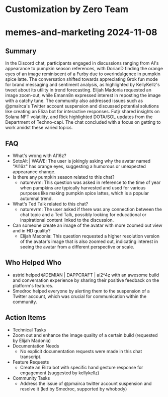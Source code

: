 # Customization by Zero Team

# memes-and-marketing 2024-11-08

## Summary
 In the Discord chat, participants engaged in discussions ranging from AI's appearance to pumpkin season references, with DorianD finding the orange eyes of an image reminiscent of a Furby due to overindulgence in pumpkin spice latte. The conversation shifted towards appreciating Grok fun mode for brand messaging and sentiment analysis, as highlighted by KellyKellz's tweet about its utility in trend forecasting. Elijah Madonia requested an image zoom-out, while Emann8n expressed interest in reposting the image with a catchy tune. The community also addressed issues such as @pmairca's Twitter account suspension and discussed potential solutions like creating an Eliza bot for interactive responses. Futjr shared insights on Solana NFT volatility, and Rick highlighted DOTA/SOL updates from the Department of Techno-capi. The chat concluded with a focus on getting to work amidst these varied topics.

## FAQ
 - What's wrong with AI16z?
  - SotoAlt | WAWE: The user is jokingly asking why the avatar named "AI16z" has orange eyes, suggesting a humorous or unexpected appearance change.
- Is there any pumpkin season related to this chat?
  - naturevrm: This question was asked in reference to the time of year when pumpkins are typically harvested and used for various purposes like making pumpkin spice lattes, which is a popular autumnal trend.
- What's Ted Talk related to this chat?
  - naturevrm: The user asked if there was any connection between the chat topic and a Ted Talk, possibly looking for educational or inspirational content linked to the discussion.
- Can someone create an image of the avatar with more zoomed out view and in HD quality?
  - Elijah Madonia: This question requested a higher resolution version of the avatar's image that is also zoomed out, indicating interest in seeing the avatar from a different perspective or scale.

## Who Helped Who
 - astrid helped @DEMIAN | DAPPCRAFT | ai2^4z with an awesome build and conversation experience by sharing their positive feedback on the platform's features.
- Smedroc helped everyone by alerting them to the suspension of a Twitter account, which was crucial for communication within the community.

## Action Items
 - Technical Tasks
  - Zoom out and enhance the image quality of a certain build (requested by Elijah Madonia)
- Documentation Needs
  - No explicit documentation requests were made in this chat transcript.
- Feature Requests
  - Create an Eliza bot with specific hand gesture response for engagement (suggested by kellykellz)
- Community Tasks
  - Address the issue of @pmairca twitter account suspension and resolve it (led by Smedroc, supported by whobody)


